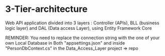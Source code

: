 # 3-Tier-architecture
Web API application divided into 3 layers : Controller (APIs), BLL (business logic layer) and DAL (Data access Layer), using Entity Framework Core

REMINDER: You need to replace the connection string with the one of your own Local Database in Both "appsettings.json" and inside "PersonDbContext.cs" in the Data_Access_Layer project => repo
